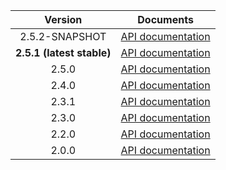 | Version | Documents |
|:---:|---|
| 2.5.2-SNAPSHOT | [API documentation](2.5.2-SNAPSHOT) |
| **2.5.1 (latest stable)** | [API documentation](latest-stable) |
| 2.5.0 | [API documentation](2.5.0) |
| 2.4.0 | [API documentation](2.4.0) |
| 2.3.1 | [API documentation](2.3.1) |
| 2.3.0 | [API documentation](2.3.0) |
| 2.2.0 | [API documentation](2.2.0) |
| 2.0.0 | [API documentation](2.0.0) |
